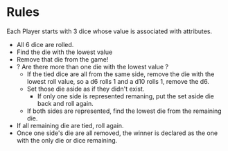 # Rules
Each Player starts with 3 dice whose value is associated with attributes. 
- All 6 dice are rolled.
- Find the die with the lowest value
- Remove that die from the game!
- ? Are there more than one die with the lowest value ?
  - If the tied dice are all from the same side, remove the die with the lowest roll value, so a d6 rolls 1 and a d10 rolls 1, remove the d6.
  - Set those die aside as if they didn't exist.
    - If only one side is represented remaning, put the set aside die back and roll again. 
  - If both sides are represented, find the lowest die from the remaining die.
- If all remaining die are tied, roll again. 
- Once one side's die are all removed, the winner is declared as the one with the only die or dice remaining. 